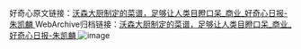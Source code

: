 好奇心原文链接：[沃森大厨制定的菜谱，足够让人类目瞪口呆_商业_好奇心日报-朱凯麟 ](https://www.qdaily.com/articles/11753.html)
WebArchive归档链接：[沃森大厨制定的菜谱，足够让人类目瞪口呆_商业_好奇心日报-朱凯麟 ](http://web.archive.org/web/20190623171028/https://www.qdaily.com/articles/11753.html)
![image](http://ww3.sinaimg.cn/large/007d5XDply1g3waku2l1nj30u03teb29)